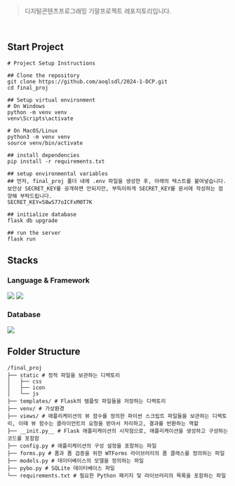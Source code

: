 > 디지털콘텐츠프로그래밍 기말프로젝트 레포지토리입니다.

<br>

## Start Project

```
# Project Setup Instructions

## Clone the repository
git clone https://github.com/aoqlsdl/2024-1-DCP.git
cd final_proj

## Setup virtual environment
# On Windows
python -m venv venv
venv\Scripts\activate

# On MacOS/Linux
python3 -m venv venv
source venv/bin/activate

## install dependencies
pip install -r requirements.txt

## setup environmental variables
## 먼저, final_proj 폴더 내에 .env 파일을 생성한 후, 아래의 텍스트를 붙여넣습니다. 보안상 SECRET_KEY를 공개하면 안되지만, 부득이하게 SECRET_KEY를 문서에 작성하는 점 양해 부탁드립니다.
SECRET_KEY=58wS77oICFxM0T7K

## initialize database
flask db upgrade

## run the server
flask run
```

## Stacks

### Language & Framework

<img src="https://img.shields.io/badge/python-3776AB?style=for-the-badge&logo=python&logoColor=white">
<img src="https://img.shields.io/badge/flask-000000?style=for-the-badge&logo=flask&logoColor=white">

### Database

<img src="https://img.shields.io/badge/sqlite-003B57?style=for-the-badge&logo=sqlite&logoColor=white">

## Folder Structure

```
/final_proj
├── static # 정적 파일을 보관하는 디렉토리
│   ├── css
│   ├── icon
│   └── js
├── templates/ # Flask의 템플릿 파일들을 저장하는 디렉토리
├── venv/ # 가상환경
├── views/ # 애플리케이션의 뷰 함수를 정의한 파이썬 스크립트 파일들을 보관하는 디렉토리, 이때 뷰 함수는 클라이언트의 요청을 받아서 처리하고, 결과를 반환하는 역할
├── __init.py__ # Flask 애플리케이션의 시작점으로, 애플리케이션을 생성하고 구성하는 코드를 포함함
├── config.py # 애플리케이션의 구성 설정을 포함하는 파일
├── forms.py # 폼과 폼 검증을 위한 WTForms 라이브러리의 폼 클래스를 정의하는 파일
├── models.py # 데이터베이스의 모델을 정의하는 파일
├── pybo.py # SQLite 데이터베이스 파일
└── requirements.txt # 필요한 Python 패키지 및 라이브러리의 목록을 포함하는 파일
```
